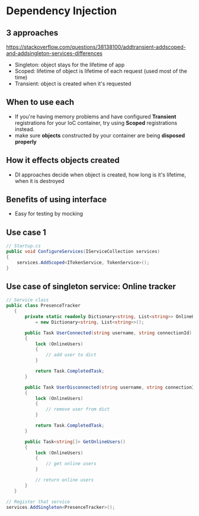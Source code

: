 # Dependency Injection

## 3 approaches
https://stackoverflow.com/questions/38138100/addtransient-addscoped-and-addsingleton-services-differences
* Singleton: object stays for the lifetime of app
* Scoped: lifetime of object is lifetime of each request (used most of the time)
* Transient: object is created when it's requested

## When to use each
- If you're having memory problems and have configured __Transient__ registrations for your IoC container, try using __Scoped__ registrations instead.
- make sure __objects__ constructed by your container are being __disposed properly__

## How it effects objects created
- DI approaches decide when object is created, how long is it's lifetime, when it is destroyed

## Benefits of using interface
- Easy for testing by mocking

## Use case 1
```csharp
// Startup.cs
public void ConfigureServices(IServiceCollection services)
{
    services.AddScoped<ITokenService, TokenService>();
}   
```
 ## Use case of singleton service: Online tracker
 ```csharp
 // Service class
 public class PresenceTracker
    {
        private static readonly Dictionary<string, List<string>> OnlineUsers
            = new Dictionary<string, List<string>>();

        public Task UserConnected(string username, string connectionId)
        {
            lock (OnlineUsers)
            {
                // add user to dict
            }

            return Task.CompletedTask;
        }

        public Task UserDisconnected(string username, string connectionId)
        {
            lock (OnlineUsers)
            {
                // remove user from dict
            }

            return Task.CompletedTask;
        }

        public Task<string[]> GetOnlineUsers()
        {
            lock (OnlineUsers)
            {
                // get online users
            }

            // return online users
        }
    }

// Register that service
services.AddSingleton<PresenceTracker>();
 ```
